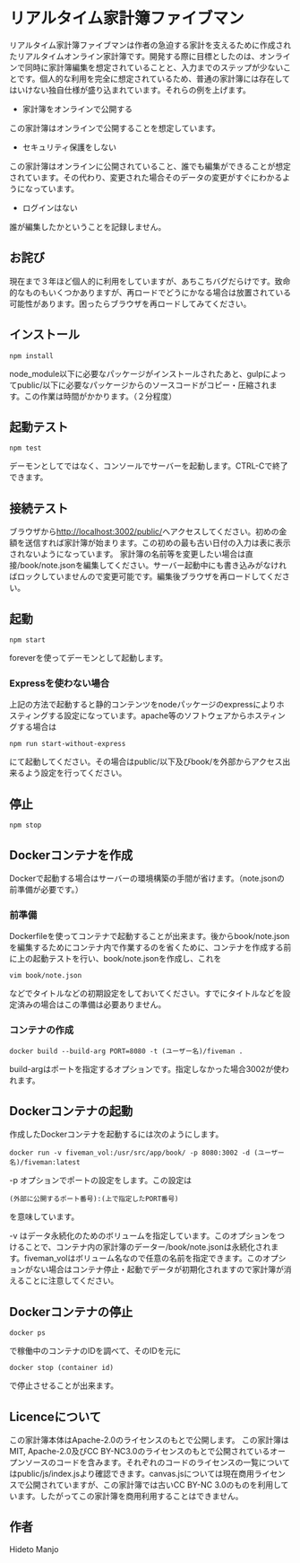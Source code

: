 # リアルタイム家計簿ファイブマン

リアルタイム家計簿ファイブマンは作者の急迫する家計を支えるために作成されたリアルタイムオンライン家計簿です。開発する際に目標としたのは、オンラインで同時に家計簿編集を想定されていることと、入力までのステップが少ないことです。個人的な利用を完全に想定されているため、普通の家計簿には存在してはいけない独自仕様が盛り込まれています。それらの例を上げます。

- 家計簿をオンラインで公開する

 この家計簿はオンラインで公開することを想定しています。

- セキュリティ保護をしない

 この家計簿はオンラインに公開されていること、誰でも編集ができることが想定されています。その代わり、変更された場合そのデータの変更がすぐにわかるようになっています。

- ログインはない

 誰が編集したかということを記録しません。

## お詫び

現在まで３年ほど個人的に利用をしていますが、あちこちバグだらけです。致命的なものもいくつかありますが、再ロードでどうにかなる場合は放置されている可能性があります。困ったらブラウザを再ロードしてみてください。

## インストール

    npm install

node_module以下に必要なパッケージがインストールされたあと、gulpによってpublic/以下に必要なパッケージからのソースコードがコピー・圧縮されます。この作業は時間がかかります。（２分程度）

## 起動テスト

    npm test

デーモンとしてではなく、コンソールでサーバーを起動します。CTRL-Cで終了できます。

## 接続テスト

ブラウザから<http://localhost:3002/public/>へアクセスしてください。初めの金額を送信すれば家計簿が始まります。この初めの最も古い日付の入力は表に表示されないようになっています。
家計簿の名前等を変更したい場合は直接/book/note.jsonを編集してください。サーバー起動中にも書き込みがなければロックしていませんので変更可能です。編集後ブラウザを再ロードしてください。

## 起動

    npm start

foreverを使ってデーモンとして起動します。

### Expressを使わない場合
    
上記の方法で起動すると静的コンテンツをnodeパッケージのexpressによりホスティングする設定になっています。apache等のソフトウェアからホスティングする場合は

    npm run start-without-express

にて起動してください。その場合はpublic/以下及びbook/を外部からアクセス出来るよう設定を行ってください。

## 停止

    npm stop

## Dockerコンテナを作成

Dockerで起動する場合はサーバーの環境構築の手間が省けます。（note.jsonの前準備が必要です。）

### 前準備

Dockerfileを使ってコンテナで起動することが出来ます。後からbook/note.jsonを編集するためにコンテナ内で作業するのを省くために、コンテナを作成する前に上の起動テストを行い、book/note.jsonを作成し、これを

    vim book/note.json

などでタイトルなどの初期設定をしておいてください。すでにタイトルなどを設定済みの場合はこの準備は必要ありません。

### コンテナの作成

    docker build --build-arg PORT=8080 -t (ユーザー名)/fiveman .

build-argはポートを指定するオプションです。指定しなかった場合3002が使われます。

## Dockerコンテナの起動

作成したDockerコンテナを起動するには次のようにします。

    docker run -v fiveman_vol:/usr/src/app/book/ -p 8080:3002 -d (ユーザー名)/fiveman:latest

-p オプションでポートの設定をします。この設定は

    (外部に公開するポート番号):(上で指定したPORT番号)

を意味しています。

-v はデータ永続化のためのボリュームを指定しています。このオプションをつけることで、コンテナ内の家計簿のデーター/book/note.jsonは永続化されます。fiveman_volはボリューム名なので任意の名前を指定できます。このオプションがない場合はコンテナ停止・起動でデータが初期化されますので家計簿が消えることに注意してください。

## Dockerコンテナの停止

    docker ps
    
で稼働中のコンテナのIDを調べて、そのIDを元に

    docker stop (container id)

で停止させることが出来ます。

## Licenceについて

この家計簿本体はApache-2.0のライセンスのもとで公開します。
この家計簿はMIT, Apache-2.0及びCC BY-NC3.0のライセンスのもとで公開されているオープンソースのコードを含みます。それぞれのコードのライセンスの一覧についてはpublic/js/index.jsより確認できます。canvas.jsについては現在商用ライセンスで公開されていますが、この家計簿では古いCC BY-NC 3.0のものを利用しています。したがってこの家計簿を商用利用することはできません。

## 作者

Hideto Manjo
